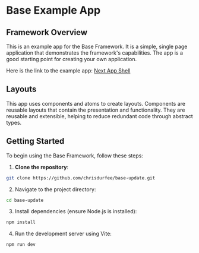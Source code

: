 # Base Example App

## Framework Overview

This is an example app for the Base Framework. It is a simple, single page application that demonstrates the framework's capabilities. The app is a good starting point for creating your own application.

Here is the link to the example app: [Next App Shell](https://chrisdurfee.github.io/base-update/)

## Layouts

This app uses components and atoms to create layouts. Components are reusable layouts that contain the presentation and functionality. They are reusable and extensible, helping to reduce redundant code through abstract types.

## Getting Started

To begin using the Base Framework, follow these steps:

1. **Clone the repository**:
```bash
git clone https://github.com/chrisdurfee/base-update.git
```

2. Navigate to the project directory:
```bash
cd base-update
```
3. Install dependencies (ensure Node.js is installed):
```bash
npm install
```

4. Run the development server using Vite:
```bash
npm run dev
```
